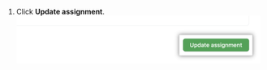 1. Click **Update assignment**.
    ![Screenshot of the "Update assignment" button at the bottom of the page](/assets/images/help/classroom/assignments-click-update-assignment.png)